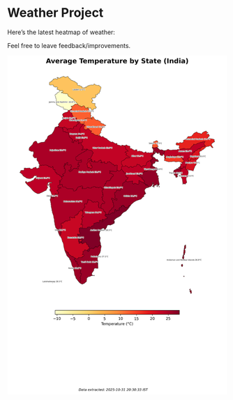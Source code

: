 # Weather Project

Here’s the latest heatmap of weather:

Feel free to leave feedback/improvements.

![India Heatmap](docs/assets/india_heatmap.png?v=04CF14)
